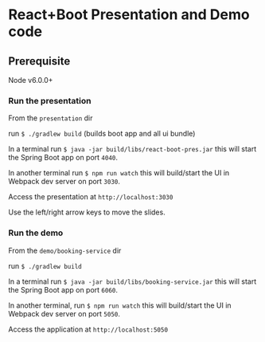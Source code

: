 # React+Boot Presentation and Demo code

## Prerequisite
Node v6.0.0+

### Run the presentation
From the `presentation` dir

run `$ ./gradlew build` (builds boot app and all ui bundle)

In a terminal run `$ java -jar build/libs/react-boot-pres.jar` this will start the Spring Boot app on port `4040`.

In another terminal run `$ npm run watch` this will build/start the UI in Webpack dev server on port `3030`.

Access the presentation at `http://localhost:3030`

Use the left/right arrow keys to move the slides.


### Run the demo
From the `demo/booking-service` dir

run `$ ./gradlew build`

In a terminal run `$ java -jar build/libs/booking-service.jar` this will start the Spring Boot app on port `6060`.

In another terminal, run `$ npm run watch` this will build/start the UI in Webpack dev server on port `5050`.

Access the application at `http://localhost:5050`
